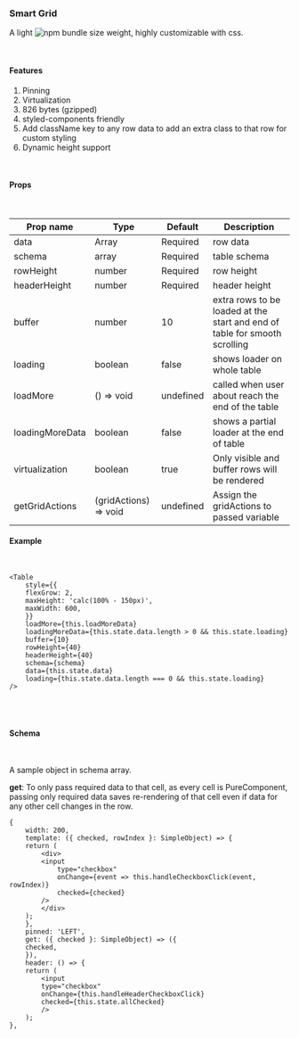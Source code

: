 ### Smart Grid

A light ![npm bundle size](https://img.shields.io/bundlephobia/minzip/@crafts/smart-grid) weight, highly customizable with css.

<br />

#### Features

1. Pinning
2. Virtualization
3. 826 bytes (gzipped)
4. styled-components friendly
5. Add className key to any row data to add an extra class to that row for custom styling
6. Dynamic height support

<br />

#### Props

<br />

| Prop name       | Type                  | Default   | Description                                                                |
| --------------- | --------------------- | --------- | -------------------------------------------------------------------------- |
| data            | Array                 | Required  | row data                                                                   |
| schema          | array                 | Required  | table schema                                                               |
| rowHeight       | number                | Required  | row height                                                                 |
| headerHeight    | number                | Required  | header height                                                              |
| buffer          | number                | 10        | extra rows to be loaded at the start and end of table for smooth scrolling |
| loading         | boolean               | false     | shows loader on whole table                                                |
| loadMore        | () => void            | undefined | called when user about reach the end of the table                          |
| loadingMoreData | boolean               | false     | shows a partial loader at the end of table                                 |
| virtualization  | boolean               | true      | Only visible and buffer rows will be rendered                              |
| getGridActions  | (gridActions) => void | undefined | Assign the gridActions to passed variable                                  |

#### Example

<br />

```
<Table
    style={{
    flexGrow: 2,
    maxHeight: 'calc(100% - 150px)',
    maxWidth: 600,
    }}
    loadMore={this.loadMoreData}
    loadingMoreData={this.state.data.length > 0 && this.state.loading}
    buffer={10}
    rowHeight={40}
    headerHeight={40}
    schema={schema}
    data={this.state.data}
    loading={this.state.data.length === 0 && this.state.loading}
/>

```

<br />
<br />

#### Schema

<br />

A sample object in schema array.

**get**: To only pass required data to that cell, as every cell is PureComponent, passing only required data saves re-rendering of that cell even if data for any other cell changes in the row.

```
{
    width: 200,
    template: ({ checked, rowIndex }: SimpleObject) => {
    return (
        <div>
        <input
            type="checkbox"
            onChange={event => this.handleCheckboxClick(event, rowIndex)}
            checked={checked}
        />
        </div>
    );
    },
    pinned: 'LEFT',
    get: ({ checked }: SimpleObject) => ({
    checked,
    }),
    header: () => {
    return (
        <input
        type="checkbox"
        onChange={this.handleHeaderCheckboxClick}
        checked={this.state.allChecked}
        />
    );
},
```

